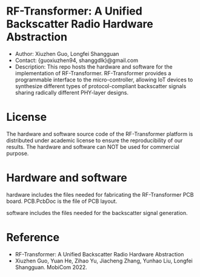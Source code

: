 # RF-Transformer: A Unified Backscatter Radio Hardware Abstraction
- Author: Xiuzhen Guo, Longfei Shangguan
- Contact: {guoxiuzhen94, shanggdlk}@gmail.com
- Description: This repo hosts the hardware and software for the implementation of RF-Transformer. RF-Transformer provides a programmable interface to the micro-controller, allowing IoT devices to synthesize different types of protocol-compliant backscatter signals sharing radically different PHY-layer designs.

# License
The hardware and software source code of the RF-Transformer platform is distributed under academic license to ensure the reproducibility of our results. The hardware and software can NOT be used for commercial purpose.

# Hardware and software
hardware includes the files needed for fabricating the RF-Transformer PCB board.
PCB.PcbDoc is the file of PCB layout.

software includes the files needed for the backscatter signal generation.

# Reference
- RF-Transformer: A Unified Backscatter Radio Hardware Abstraction
- Xiuzhen Guo, Yuan He, Zihao Yu, Jiacheng Zhang, Yunhao Liu, Longfei Shangguan. MobiCom 2022.


